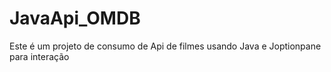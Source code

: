 # JavaApi_OMDB
Este é um projeto de consumo de Api de filmes usando Java e Joptionpane para interação

